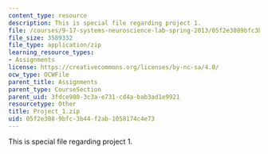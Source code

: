 ```yaml
---
content_type: resource
description: This is special file regarding project 1.
file: /courses/9-17-systems-neuroscience-lab-spring-2013/05f2e3089bfc3b44f2ab1058174c4e73_Project_1.zip
file_size: 3589332
file_type: application/zip
learning_resource_types:
- Assignments
license: https://creativecommons.org/licenses/by-nc-sa/4.0/
ocw_type: OCWFile
parent_title: Assignments
parent_type: CourseSection
parent_uid: 3fdce980-3c3a-e731-cd4a-bab3ad1e9921
resourcetype: Other
title: Project_1.zip
uid: 05f2e308-9bfc-3b44-f2ab-1058174c4e73
---
```

This is special file regarding project 1.
